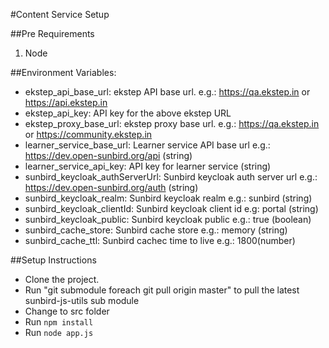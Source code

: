 #Content Service  Setup

##Pre Requirements
1. Node

##Environment Variables:
* ekstep_api_base_url: ekstep API base url. e.g.: https://qa.ekstep.in or https://api.ekstep.in
* ekstep_api_key: API key for the above ekstep URL
* ekstep_proxy_base_url: ekstep proxy base url. e.g.: https://qa.ekstep.in or https://community.ekstep.in
* learner_service_base_url: Learner service API base url e.g.: https://dev.open-sunbird.org/api (string)
* learner_service_api_key: API key for learner service (string)
* sunbird_keycloak_authServerUrl: Sunbird keycloak auth server url e.g.: https://dev.open-sunbird.org/auth (string)
* sunbird_keycloak_realm: Sunbird keycloak realm e.g.: sunbird (string)
* sunbird_keycloak_clientId: Sunbird keycloak client id e.g: portal (string)
* sunbird_keycloak_public: Sunbird keycloak public e.g.: true (boolean)
* sunbird_cache_store: Sunbird cache store e.g.: memory (string)
* sunbird_cache_ttl: Sunbird cachec time to live e.g.: 1800(number)

##Setup Instructions
* Clone the project.
* Run "git submodule foreach git pull origin master" to pull the latest sunbird-js-utils sub module
* Change to src folder
* Run `npm install`
* Run `node app.js`





